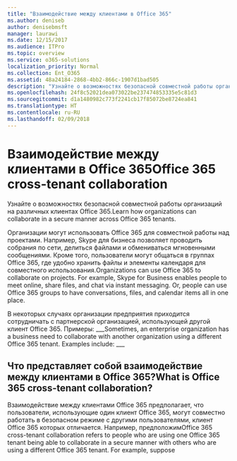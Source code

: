 ```yaml
---
title: "Взаимодействие между клиентами в Office 365"
ms.author: deniseb
author: denisebmsft
manager: laurawi
ms.date: 12/15/2017
ms.audience: ITPro
ms.topic: overview
ms.service: o365-solutions
localization_priority: Normal
ms.collection: Ent_O365
ms.assetid: 48a24184-2868-4bb2-866c-1907d1bad505
description: "Узнайте о возможностях безопасной совместной работы организаций на различных клиентах Office 365."
ms.openlocfilehash: 24f8c52021dea073022be237474853335e5c81d3
ms.sourcegitcommit: d1a1480982c773f2241cb17f85072be8724ea841
ms.translationtype: HT
ms.contentlocale: ru-RU
ms.lasthandoff: 02/09/2018
---
```

# <a name="office-365-cross-tenant-collaboration"></a><span data-ttu-id="a7c2d-103">Взаимодействие между клиентами в Office 365</span><span class="sxs-lookup"><span data-stu-id="a7c2d-103">Office 365 cross-tenant collaboration</span></span>

<span data-ttu-id="a7c2d-104">Узнайте о возможностях безопасной совместной работы организаций на различных клиентах Office 365.</span><span class="sxs-lookup"><span data-stu-id="a7c2d-104">Learn how organizations can collaborate in a secure manner across Office 365 tenants.</span></span>
  
<span data-ttu-id="a7c2d-p101">Организации могут использовать Office 365 для совместной работы над проектами. Например, Skype для бизнеса позволяет проводить собрания по сети, делиться файлами и обмениваться мгновенными сообщениями. Кроме того, пользователи могут общаться в группах Office 365, где удобно хранить файлы и элементы календаря для совместного использования.</span><span class="sxs-lookup"><span data-stu-id="a7c2d-p101">Organizations can use Office 365 to collaborate on projects. For example, Skype for Business enables people to meet online, share files, and chat via instant messaging. Or, people can use Office 365 groups to have conversations, files, and calendar items all in one place.</span></span>
  
<span data-ttu-id="a7c2d-p102">В некоторых случаях организации предприятия приходится сотрудничать с партнерской организацией, использующей другой клиент Office 365. Примеры: ___</span><span class="sxs-lookup"><span data-stu-id="a7c2d-p102">Sometimes, an enterprise organization has a business need to collaborate with another organization using a different Office 365 tenant. Examples include: ___</span></span>
  
## <a name="what-is-office-365-cross-tenant-collaboration"></a><span data-ttu-id="a7c2d-110">Что представляет собой взаимодействие между клиентами в Office 365?</span><span class="sxs-lookup"><span data-stu-id="a7c2d-110">What is Office 365 cross-tenant collaboration?</span></span>
<span data-ttu-id="a7c2d-111"><a name="whatisctc"> </a></span><span class="sxs-lookup"><span data-stu-id="a7c2d-111"><a name="whatisctc"> </a></span></span>

<span data-ttu-id="a7c2d-p103">Взаимодействие между клиентами Office 365 предполагает, что пользователи, использующие один клиент Office 365, могут совместно работать в безопасном режиме с другими пользователями, клиент Office 365 которых отличается. Например, предположим</span><span class="sxs-lookup"><span data-stu-id="a7c2d-p103">Office 365 cross-tenant collaboration refers to people who are using one Office 365 tenant being able to collaborate in a secure manner with others who are using a different Office 365 tenant. For example, suppose</span></span> 
  

